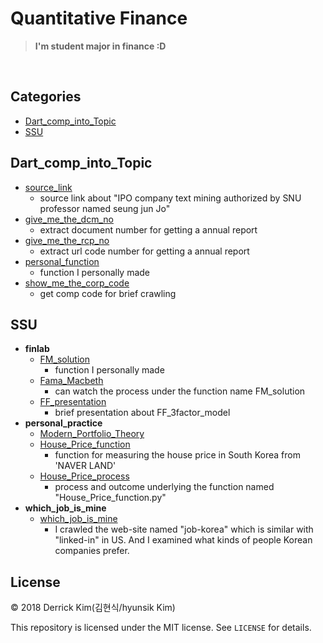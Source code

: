 # Quantitative Finance

> **I'm student major in finance :D**



<br/>

<!-- --- -->

## Categories

* [Dart_comp_into_Topic](#Dart_comp_into_Topic)
* [SSU](#SSU)


<!-- --- -->



## Dart_comp_into_Topic
- [source_link](https://bit.ly/2NlV6dlhttps://bit.ly/2NlV6dl)
  - source link about "IPO company text mining authorized by SNU professor named seung jun Jo"
- [give_me_the_dcm_no](Dart_comp_into_Topic/give_me_the_dcm_no.ipynb)
  - extract document number for getting a annual report
- [give_me_the_rcp_no](Dart_comp_into_Topic/give_me_the_rcp_no.ipynb)
  - extract url code number for getting a annual report
- [personal_function](Dart_comp_into_Topic/personal_function.py)
  - function I personally made
- [show_me_the_corp_code](Dart_comp_into_Topic/show_me_the_corp_code.ipynb)
  - get comp code for brief crawling

## SSU

- **finlab**
    + [FM_solution](SSU/finlab/FM_solution.py)
      - function I personally made
    + [Fama_Macbeth](SSU/finlab/Fama_Macbeth.ipynb)
      - can watch the process under the function name FM_solution
    + [FF_presentation](SSU/finlab/FF_presentation.md)
      - brief presentation about FF_3factor_model
- **personal_practice**
    + [Modern_Portfolio_Theory](SSU/personal_practice/Modern_Portfolio_Theory.ipynb)
    + [House_Price_function](SSU/personal_practice/House_Price_function.py)
      - function for measuring the house price in South Korea from 'NAVER LAND'
    + [House_Price_process](SSU/personal_practice/House_price_crawling.ipynb)
       - process and outcome underlying the function named "House_Price_function.py"
- **which_job_is_mine**
    + [which_job_is_mine](SSU/which_job_is_mine/jobkorea_light_crawling.ipynb)
      - I crawled the web-site named "job-korea" which is similar with "linked-in" in US.
      And I examined what kinds of people Korean companies prefer.

## License

&copy; 2018 Derrick Kim(김현식/hyunsik Kim)

This repository is licensed under the MIT license. See `LICENSE` for
details.
